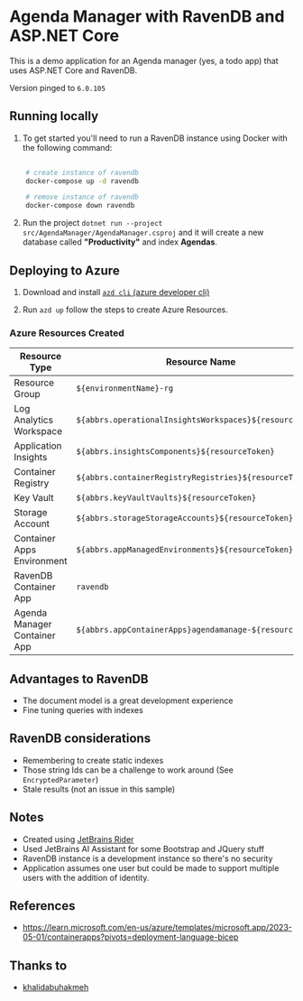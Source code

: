 # Agenda Manager with RavenDB and ASP.NET Core

This is a demo application for an Agenda manager (yes, a todo app) that uses ASP.NET Core and RavenDB. 

Version pinged to `6.0.105`

## Running locally

1. To get started you'll need to run a RavenDB instance using Docker with the following command:

```bash
    
    # create instance of ravendb
    docker-compose up -d ravendb

    # remove instance of ravendb
    docker-compose down ravendb
```

2. Run the project `dotnet run --project src/AgendaManager/AgendaManager.csproj` and it will create a new database called **"Productivity"** and index **Agendas**.


## Deploying to Azure

1. Download and install [`azd cli` (azure developer cli)](https://learn.microsoft.com/en-us/azure/developer/azure-developer-cli/install-azd)


2. Run `azd up` follow the steps to create Azure Resources.

### Azure Resources Created

| Resource Type | Resource Name |
| ------------- | ------------- |
| Resource Group | `${environmentName}-rg` |
| Log Analytics Workspace | `${abbrs.operationalInsightsWorkspaces}${resourceToken}` |
| Application Insights | `${abbrs.insightsComponents}${resourceToken}` |
| Container Registry | `${abbrs.containerRegistryRegistries}${resourceToken}` |
| Key Vault | `${abbrs.keyVaultVaults}${resourceToken}` |
| Storage Account | `${abbrs.storageStorageAccounts}${resourceToken}` |
| Container Apps Environment | `${abbrs.appManagedEnvironments}${resourceToken}` |
| RavenDB Container App | `ravendb` |
| Agenda Manager Container App | `${abbrs.appContainerApps}agendamanage-${resourceToken}` |

## Advantages to RavenDB

- The document model is a great development experience
- Fine tuning queries with indexes

## RavenDB considerations

- Remembering to create static indexes
- Those string Ids can be a challenge to work around (See `EncryptedParameter`)
- Stale results (not an issue in this sample)

## Notes

- Created using [JetBrains Rider](https://jetbrains.com/rider)
- Used JetBrains AI Assistant for some Bootstrap and JQuery stuff
- RavenDB instance is a development instance so there's no security
- Application assumes one user but could be made to support multiple users with the addition of identity.


## References

- https://learn.microsoft.com/en-us/azure/templates/microsoft.app/2023-05-01/containerapps?pivots=deployment-language-bicep


## Thanks to

- [khalidabuhakmeh](https://github.com/khalidabuhakmeh/RavenDBAgendaManager)
